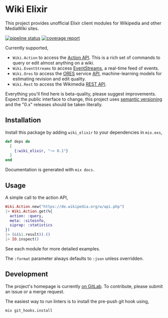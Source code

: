 # Wiki Elixir

This project provides unofficial Elixir client modules for Wikipedia and other MediaWiki sites.

[![pipeline status](https://gitlab.com/adamwight/wiki_elixir/badges/master/pipeline.svg)](https://gitlab.com/adamwight/wiki_elixir/-/commits/master) [![coverage report](https://gitlab.com/adamwight/wiki_elixir/badges/master/coverage.svg)](https://gitlab.com/adamwight/wiki_elixir/-/commits/master)

Currently supported,
* `Wiki.Action` to access the [Action API](https://www.mediawiki.org/wiki/Special:MyLanguage/API:Main_page).
This is a rich set of commands to query or edit almost anything on a wiki.
* `Wiki.EventStreams` to access [EventStreams](https://wikitech.wikimedia.org/wiki/Event_Platform/EventStreams),
a real-time feed of events.
* `Wiki.Ores` to access the [ORES](https://www.mediawiki.org/wiki/ORES) service [API](https://ores.wikimedia.org/v3/),
machine-learning models for estimating revision and edit quality.
* `Wiki.Rest` to access the Wikimedia [REST API](https://www.mediawiki.org/wiki/REST_API).

Everything you'll find here is beta-quality, please suggest improvements.  Expect the
public interface to change, this project uses [semantic versioning](https://semver.org/) and
the "0.x" releases should be taken literally.

## Installation

Install this package by adding `wiki_elixir` to your dependencies in `mix.exs`,

```elixir
def deps do
  [
    {:wiki_elixir, "~> 0.1"}
  ]
end
```

Documentation is generated with `mix docs`.

## Usage

A simple call to the action API,

```elixir
Wiki.Action.new("https://de.wikipedia.org/w/api.php")
|> Wiki.Action.get(%{
  action: :query,
  meta: :siteinfo,
  siprop: :statistics
})
|> (&(&1.result)).()
|> IO.inspect()
```

See each module for more detailed examples.

The `:format` parameter always defaults to `:json` unless overridden.

## Development

The project's homepage is currently [on GitLab](https://gitlab.com/adamwight/wiki_elixir).
To contribute, please submit an issue or a merge request.

The easiest way to run linters is to install the pre-push git hook using,

```shell script
mix git_hooks.install
```
